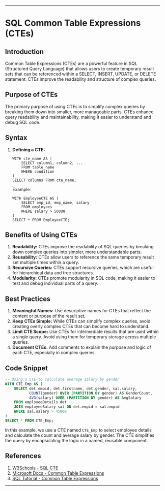 ---

# SQL Common Table Expressions (CTEs)

## Introduction
Common Table Expressions (CTEs) are a powerful feature in SQL (Structured Query Language) that allows users to create temporary result sets that can be referenced within a SELECT, INSERT, UPDATE, or DELETE statement. CTEs improve the readability and structure of complex queries.

## Purpose of CTEs
The primary purpose of using CTEs is to simplify complex queries by breaking them down into smaller, more manageable parts. CTEs enhance query readability and maintainability, making it easier to understand and debug SQL code.

## Syntax
1. **Defining a CTE:**  
   ```
   WITH cte_name AS (
       SELECT column1, column2, ...
       FROM table_name
       WHERE condition
   )
   SELECT columns FROM cte_name;
   ```
   Example:
   ```
   WITH EmployeeCTE AS (
       SELECT emp_id, emp_name, salary
       FROM employees
       WHERE salary > 50000
   )
   SELECT * FROM EmployeeCTE;
   ```

## Benefits of Using CTEs
1. **Readability:** CTEs improve the readability of SQL queries by breaking down complex queries into simpler, more understandable parts.
2. **Reusability:** CTEs allow users to reference the same temporary result set multiple times within a query.
3. **Recursive Queries:** CTEs support recursive queries, which are useful for hierarchical data and tree structures.
4. **Modularity:** CTEs promote modularity in SQL code, making it easier to test and debug individual parts of a query.

## Best Practices
1. **Meaningful Names:** Use descriptive names for CTEs that reflect the content or purpose of the result set.
2. **Keep CTEs Simple:** While CTEs can simplify complex queries, avoid creating overly complex CTEs that can become hard to understand.
3. **Limit CTE Scope:** Use CTEs for intermediate results that are used within a single query. Avoid using them for temporary storage across multiple queries.
4. **Document CTEs:** Add comments to explain the purpose and logic of each CTE, especially in complex queries.

## Code Snippet
```sql
-- Using a CTE to calculate average salary by gender
WITH CTE_Emp AS (
    SELECT det.empid, det.firstname, det.gender, sal.salary,
           COUNT(gender) OVER (PARTITION BY gender) AS GenderCount,
           AVG(salary) OVER (PARTITION BY gender) AS AvgSalary
    FROM employeeDetails det
    JOIN employeeSalary sal ON det.empid = sal.empid
    WHERE sal.salary > 45000
)
SELECT * FROM CTE_Emp;
```

In this example, we use a CTE named `CTE_Emp` to select employee details and calculate the count and average salary by gender. The CTE simplifies the query by encapsulating the logic in a named, reusable component.

## References
1. [W3Schools - SQL CTE](https://www.w3schools.com/sql/sql_cte.asp)
2. [Microsoft Docs - Common Table Expressions](https://docs.microsoft.com/en-us/sql/t-sql/queries/with-common-table-expression-transact-sql)
3. [SQL Tutorial - Common Table Expressions](https://www.sqltutorial.org/sql-cte/)

---